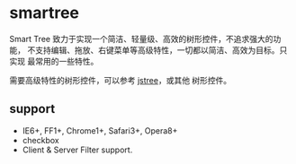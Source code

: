 
# smartree
Smart Tree 致力于实现一个简洁、轻量级、高效的树形控件，不追求强大的功能，
不支持编辑、拖放、右键菜单等高级特性，一切都以简洁、高效为目标。只实现
最常用的一些特性。

需要高级特性的树形控件，可以参考 [jstree](http://www.jstree.com/)，或其他
树形控件。

## support
* IE6+, FF1+, Chrome1+, Safari3+, Opera8+
* checkbox
* Client & Server Filter support.
